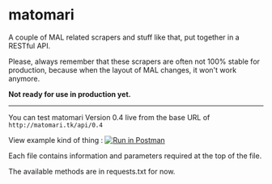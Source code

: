 # matomari

A couple of MAL related scrapers and stuff like that, put together in a RESTful API.

Please, always remember that these scrapers are often not 100% stable for production, because when the layout of MAL changes, it won't work anymore. 

**Not ready for use in production yet.**

---

You can test matomari Version 0.4 live from the base URL of ```http://matomari.tk/api/0.4```

View example kind of thing : [![Run in Postman](https://run.pstmn.io/button.svg)](https://app.getpostman.com/run-collection/f9a68f114b10fc4f6ee0)

Each file contains information and parameters required at the top of the file.

The available methods are in requests.txt for now.
